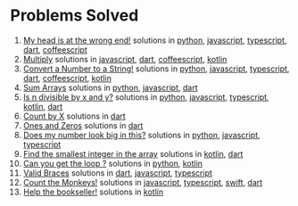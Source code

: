 # Problems Solved

1. [My head is at the wrong end!](https://www.codewars.com/kata/56f699cd9400f5b7d8000b55 "fix the meerkat") solutions in [python](./python/fix_the_meerkat.py), [javascript](./javascript/fixTheMeerkat.js), [typescript](./typescript/fixTheMeerkat.ts), [dart](./dart/fixTheMeerkat.dart), [coffeescript](./coffeescript/fixTheMeerkat.coffee)
2. [Multiply](https://www.codewars.com/kata/50654ddff44f800200000004 "Multiply") solutions in [javascript](./javascript/multiply.js), [dart](./dart/multiply.dart), [coffeescript](./coffeescript/multiply.coffee), [kotlin](kotlin/multiply.kt)
3. [Convert a Number to a String!](https://www.codewars.com/kata/5265326f5fda8eb1160004c8 "Convert a Number to a String!") solutions in [python](python/numberToString.py), [javascript](javascript/numberToString.js), [typescript](typescript/numberToString.ts), [dart](dart/numberToString.dart), [coffeescript](coffeescript/numberToString.coffee), [kotlin](kotlin/numberToString.kt)
4. [Sum Arrays](https://www.codewars.com/kata/53dc54212259ed3d4f00071c "Sum Arrays") solutions in [python](python/sumArrays.py), [javascript](javascript/sumArrays.js), [dart](dart/sumArrays.dart)
5. [Is n divisible by x and y?](https://www.codewars.com/kata/5545f109004975ea66000086 "Is n divisible by x and y?") solutions in [python](python/isDivisible.py), [javascript](javascript/isDivisible.js), [typescript](typescript/isDivisible.ts), [kotlin](kotlin/isDivisible.kt), [dart](dart/isDivisible.dart)
6. [Count by X](https://www.codewars.com/kata/5513795bd3fafb56c200049e "Count by X") solutions in [dart](dart/countByX.dart)
7. [Ones and Zeros](https://www.codewars.com/kata/578553c3a1b8d5c40300037c "Ones and Zeros") solutions in [dart](dart/binaryArrayToNumber.dart)
8. [Does my number look big in this?](https://www.codewars.com/kata/5287e858c6b5a9678200083c "Does my number look big in this?") solutions in [python](python/narcissistic.py), [javascript](javascript/narcissistic.js), [typescript](typescript/narcissistic.ts)
9. [Find the smallest integer in the array](https://www.codewars.com/kata/55a2d7ebe362935a210000b2 "Find the smallest integer in the array") solutions in [kotlin](kotlin/findSmallestInt.kt), [dart](dart/findSmallestInt.dart)
10. [Can you get the loop ?](https://www.codewars.com/kata/52a89c2ea8ddc5547a000863 "Can you get the loop ?") solutions in [python](python/loopSize.py), [kotlin](kotlin/loopSize.kt)
11. [Valid Braces](https://www.codewars.com/kata/5277c8a221e209d3f6000b56 "Valid Braces") solutions in [dart](dart/validBraces.dart), [javascript](javascript/validBraces.js), [typescript](typescript/validBraces.ts)
12. [Count the Monkeys!](https://www.codewars.com/kata/56f69d9f9400f508fb000ba7 "Count the Monkeys!") solutions in [javascript](javascript/monkeyCount.js), [typescript](typescript/monkeyCount.ts), [swift](swift/monkeyCount.swift), [dart](dart/monkeyCount.dart)
13. [Help the bookseller!](https://www.codewars.com/kata/54dc6f5a224c26032800005c "Help the bookseller!") solutions in [kotlin](kotlin/stockSummary.kt)

